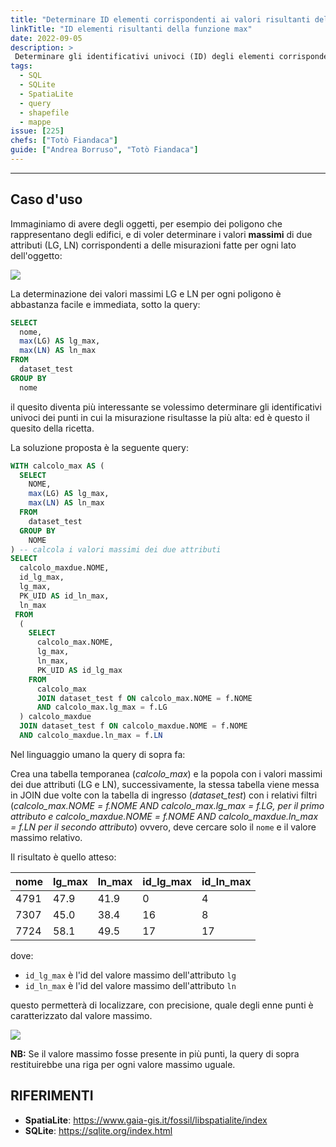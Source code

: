 ```yaml
---
title: "Determinare ID elementi corrispondenti ai valori risultanti della funzione di aggregazione max"
linkTitle: "ID elementi risultanti della funzione max"
date: 2022-09-05
description: >
 Determinare gli identificativi univoci (ID) degli elementi corrispondenti ai valori risultanti della funzione di aggregazione max.
tags:
  - SQL
  - SQLite
  - SpatiaLite
  - query
  - shapefile
  - mappe
issue: [225]
chefs: ["Totò Fiandaca"]
guide: ["Andrea Borruso", "Totò Fiandaca"]
---
```


---

## Caso d'uso

Immaginiamo di avere degli oggetti, per esempio dei poligono che rappresentano degli edifici, e di voler determinare i valori **massimi** di due attributi (LG, LN) corrispondenti a delle misurazioni fatte per ogni lato dell'oggetto:

![](https://user-images.githubusercontent.com/7631137/188593848-b12deff9-70ed-4e21-b897-a4eca6302fe5.png)

La determinazione dei valori massimi LG e LN per ogni poligono è abbastanza facile e immediata, sotto la query:

```sql
SELECT
  nome,
  max(LG) AS lg_max,
  max(LN) AS ln_max
FROM
  dataset_test
GROUP BY
  nome
  ```

il quesito diventa più interessante se volessimo determinare gli identificativi univoci dei punti in cui la misurazione risultasse la più alta: ed è questo il quesito della ricetta.

La soluzione proposta è la seguente query:

```sql
WITH calcolo_max AS (
  SELECT
    NOME,
    max(LG) AS lg_max,
    max(LN) AS ln_max
  FROM
    dataset_test
  GROUP BY
    NOME
) -- calcola i valori massimi dei due attributi
SELECT
  calcolo_maxdue.NOME,
  id_lg_max,
  lg_max,
  PK_UID AS id_ln_max,
  ln_max
 FROM
  (
    SELECT
      calcolo_max.NOME,
      lg_max,
      ln_max,
      PK_UID AS id_lg_max
    FROM
      calcolo_max
      JOIN dataset_test f ON calcolo_max.NOME = f.NOME
      AND calcolo_max.lg_max = f.LG
  ) calcolo_maxdue
  JOIN dataset_test f ON calcolo_maxdue.NOME = f.NOME
  AND calcolo_maxdue.ln_max = f.LN
```

Nel linguaggio umano la query di sopra fa:

Crea una tabella temporanea (_calcolo_max_) e la popola con i valori massimi dei due attributi (LG e LN), successivamente, la stessa tabella viene messa in JOIN due volte con la tabella di ingresso (_dataset_test_) con i relativi filtri (_calcolo_max.NOME = f.NOME AND calcolo_max.lg_max = f.LG, per il primo attributo e calcolo_maxdue.NOME = f.NOME AND calcolo_maxdue.ln_max = f.LN per il secondo attributo_) ovvero, deve cercare solo il `nome` e il valore massimo relativo.

Il risultato è quello atteso:

nome|lg_max|ln_max|id_lg_max|id_ln_max
----|------|-----|-----|--------   
4791|47.9|41.9|0|4
7307|45.0|38.4|16|8
7724|58.1|49.5|17|17

dove:

- `id_lg_max` è l'id del valore massimo dell'attributo `lg`
- `id_ln_max` è l'id del valore massimo dell'attributo `ln`

questo permetterà di localizzare, con precisione, quale degli enne punti è caratterizzato dal valore massimo.

![](https://user-images.githubusercontent.com/7631137/188599426-bbfeed08-dc84-424f-ad84-467d00b4b572.png)

**NB:** Se il valore massimo fosse presente in più punti, la query di sopra restituirebbe una riga per ogni valore massimo uguale.

## RIFERIMENTI

- **SpatiaLite**: <https://www.gaia-gis.it/fossil/libspatialite/index>
- **SQLite**: <https://sqlite.org/index.html>
